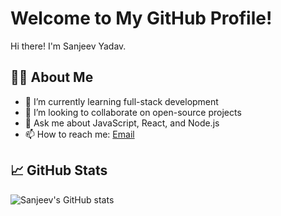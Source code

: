 # Welcome to My GitHub Profile!

Hi there! I'm Sanjeev Yadav.

## 👨‍💻 About Me
- 🌱 I’m currently learning full-stack development
- 👯 I’m looking to collaborate on open-source projects
- 💬 Ask me about JavaScript, React, and Node.js
- 📫 How to reach me: [Email](mailto:sanjeevyadav2506@gmail.com)

## 📈 GitHub Stats
![Sanjeev's GitHub stats](https://github-readme-stats.vercel.app/api?username=sanjeevyadav100&show_icons=true&theme=radical)

